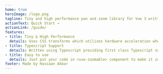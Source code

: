 ```yaml
---
home: true
heroImage: /logo.png
tagline: Tiny and high performance pan and zoom library for Vue 3 written in Typescript.
actionText: Quick Start →
actionLink: /guide/
features:
- title: Tiny & High Performance
  details: Uses CSS transforms which utilizes hardware acceleration where available.
- title: Typescript Support
  details: Written using Typescript providing first class Typescript support.
- title: Easy to use
  details: Just put your code in <vue-zoomable> component to make it zoomable and pan-able.
footer: Made by Hassaan Akbar
---
```

